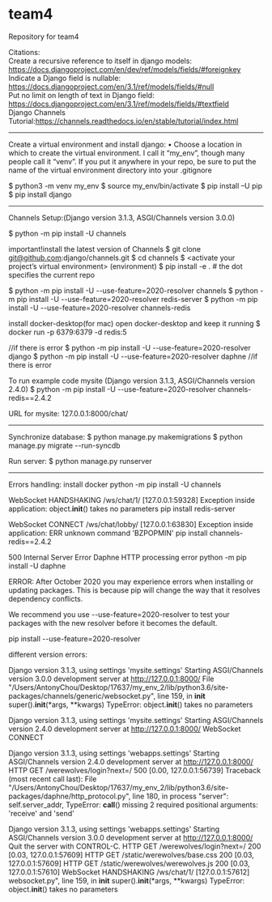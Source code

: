 # team4
Repository for team4

Citations:  
Create a recursive reference to itself in django models: https://docs.djangoproject.com/en/dev/ref/models/fields/#foreignkey  
Indicate a Django field is nullable: https://docs.djangoproject.com/en/3.1/ref/models/fields/#null  
Put no limit on length of text in Django field: https://docs.djangoproject.com/en/3.1/ref/models/fields/#textfield  
Django Channels Tutorial:https://channels.readthedocs.io/en/stable/tutorial/index.html
****************************************************************
Create a virtual environment and install django:
• Choose a location in which to create the virtual environment. I call it “my_env”, though many
people call it “venv”. If you put it anywhere in your repo, be sure to put the name of the
virtual environment directory into your .gitignore

$ python3 -m venv my_env
$ source my_env/bin/activate
$ pip install –U pip
$ pip install django
****************************************************************
Channels Setup:(Django version 3.1.3, ASGI/Channels version 3.0.0)

$ python -m pip install -U channels 

important!install the latest version of Channels
$ git clone git@github.com:django/channels.git
$ cd channels
$ <activate your project’s virtual environment>
(environment) $ pip install -e .  # the dot specifies the current repo

$ python -m pip install -U --use-feature=2020-resolver channels
$ python -m pip install -U --use-feature=2020-resolver redis-server
$ python -m pip install -U --use-feature=2020-resolver channels-redis

install docker-desktop(for mac)
open docker-desktop and keep it running
$ docker run -p 6379:6379 -d redis:5

//if there is error
$ python -m pip install -U --use-feature=2020-resolver django
$ python -m pip install -U --use-feature=2020-resolver daphne
//if there is error

To run example code mysite (Django version 3.1.3, ASGI/Channels version 2.4.0)
$ python -m pip install -U --use-feature=2020-resolver channels-redis==2.4.2

URL for mysite: 127.0.0.1:8000/chat/

****************************************************************
Synchronize database:
$ python manage.py makemigrations 
$ python manage.py migrate --run-syncdb

Run server:
$ python manage.py runserver
****************************************************************

Errors handling:
install docker
python -m pip install -U channels

WebSocket HANDSHAKING /ws/chat/1/ [127.0.0.1:59328]
Exception inside application: object.__init__() takes no parameters
pip install redis-server

WebSocket CONNECT /ws/chat/lobby/ [127.0.0.1:63830]
Exception inside application: ERR unknown command 'BZPOPMIN'
pip install channels-redis==2.4.2

500 Internal Server Error
Daphne HTTP processing error
python -m pip install -U daphne


ERROR: After October 2020 you may experience errors when installing or updating packages. This is because pip will change the way that it resolves dependency conflicts.

We recommend you use --use-feature=2020-resolver to test your packages with the new resolver before it becomes the default.

pip install --use-feature=2020-resolver 

different version errors:

Django version 3.1.3, using settings 'mysite.settings'
Starting ASGI/Channels version 3.0.0 development server at http://127.0.0.1:8000/ 
File "/Users/AntonyChou/Desktop/17637/my_env_2/lib/python3.6/site-packages/channels/generic/websocket.py", line 159, in __init__
    super().__init__(*args, **kwargs)
TypeError: object.__init__() takes no parameters

Django version 3.1.3, using settings 'mysite.settings'
Starting ASGI/Channels version 2.4.0 development server at http://127.0.0.1:8000/
WebSocket CONNECT

Django version 3.1.3, using settings 'webapps.settings'
Starting ASGI/Channels version 2.4.0 development server at http://127.0.0.1:8000/
HTTP GET /werewolves/login?next=/ 500 [0.00, 127.0.0.1:56739]
Traceback (most recent call last):
  File "/Users/AntonyChou/Desktop/17637/my_env_2/lib/python3.6/site-packages/daphne/http_protocol.py", line 180, in process
    "server": self.server_addr,
TypeError: __call__() missing 2 required positional arguments: 'receive' and 'send'

Django version 3.1.3, using settings 'webapps.settings'
Starting ASGI/Channels version 3.0.0 development server at http://127.0.0.1:8000/
Quit the server with CONTROL-C.
HTTP GET /werewolves/login?next=/ 200 [0.03, 127.0.0.1:57609]
HTTP GET /static/werewolves/base.css 200 [0.03, 127.0.0.1:57609]
HTTP GET /static/werewolves/werewolves.js 200 [0.03, 127.0.0.1:57610]
WebSocket HANDSHAKING /ws/chat/1/ [127.0.0.1:57612]
websocket.py", line 159, in __init__
    super().__init__(*args, **kwargs)
TypeError: object.__init__() takes no parameters
